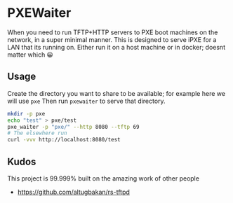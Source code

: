 # PXEWaiter

When you need to run TFTP+HTTP servers to PXE boot machines on the network, in a super minimal manner.
This is designed to serve iPXE for a LAN that its running on. Either run it on a host machine or in docker; doesnt matter which 😀

## Usage

Create the directory you want to share to be available; for example here we will use `pxe`
Then run `pxewaiter` to serve that directory.

```sh
mkdir -p pxe
echo "test" > pxe/test
pxe_waiter -p "pxe/" --http 8080 --tftp 69
# The elsewhere run
curl -vvv http://localhost:8080/test
```

## Kudos

This project is 99.999% built on the amazing work of other people

- <https://github.com/altugbakan/rs-tftpd>
